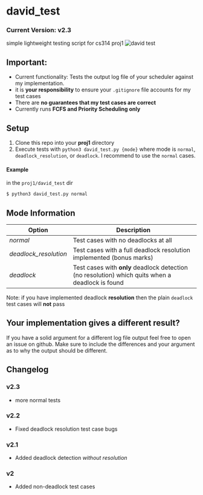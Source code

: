 # david_test
### Current Version:  v2.3
simple lightweight testing script for cs314 proj1
![david test](https://github.com/Voltzz9/david_test/assets/91885586/2e8fe12e-da8e-43aa-9c74-ab15f626440a)


## Important:
- Current functionality: Tests the output log file of your scheduler against my implementation.
- it is **your responsibility** to ensure your `.gitignore` file accounts for my test cases
- There are **no guarantees that my test cases are correct**
- Currently runs **FCFS and Priority Scheduling only**

## Setup
1. Clone this repo into your **proj1** directory
2. Execute tests with `python3 david_test.py {mode}` where mode is `normal`, `deadlock_resolution`, or `deadlock`. I recommend to use the `normal` cases.

#### Example
in the `proj1/david_test` dir
```sh
$ python3 david_test.py normal
```

## Mode Information
Option                 | Description
-----------------------| --------------------------------------------------------
_normal_               | Test cases with no deadlocks at all
_deadlock\_resolution_ | Test cases with a full deadlock resolution implemented (bonus marks)
_deadlock_             | Test cases with **only** deadlock detection (no resolution) which quits when a deadlock is found

Note: if you have implemented deadlock **resolution** then the plain `deadlock` test cases will **not** pass

## Your implementation gives a different result?
If you have a solid argument for a different log file output feel free to open an issue on github. Make sure to include the differences and your argument as to why the output should be different.

## Changelog
### v2.3 
- more normal tests 

### v2.2
- Fixed deadlock resolution test case bugs

### v2.1
- Added deadlock detection _without resolution_

### v2
- Added non-deadlock test cases
